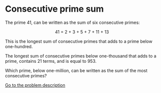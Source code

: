 Consecutive prime sum
=====================


<p>The prime 41, can be written as the sum of six consecutive primes:</p>
<div style='text-align:center;'>41 = 2 + 3 + 5 + 7 + 11 + 13</div>
<p>This is the longest sum of consecutive primes that adds to a prime below one-hundred.</p>
<p>The longest sum of consecutive primes below one-thousand that adds to a prime, contains 21 terms, and is equal to 953.</p>
<p>Which prime, below one-million, can be written as the sum of the most consecutive primes?</p>



[Go to the problem description](https://projecteuler.net/problem=50)
